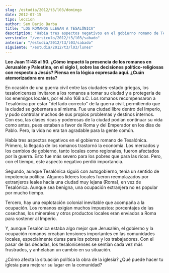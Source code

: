 ```yaml
---
slug: /estudia/2012/t3/l03/domingo
date: 2012-07-15
tipo: leccion
author: Sem Dario Barba
title: "LOS ROMANOS LLEGAN A TESALÓNICA"
description: "Había tres aspectos negativos en el gobierno romano de Tesalónica. Primero, la llegada de los romanos trastornó la economía. Los mercados y los cambios de gobierno, tanto locales como regionales, fueron afectados por la guerra. Esto fue más severo para los pobres que para las ricos."
versiculo: "/versiculo/2012/t3/l03/sabado"
anterior: "/estudia/2012/t3/l03/sabado"
siguiente: "/estudia/2012/t3/l03/lunes"
---
```


**Lee Juan 11:48 al 50. ¿Cómo impactó la presencia de los romanos en Jerusalén y Palestina, en el siglo I, sobre las decisiones político-religiosas con respecto a Jesús? Piensa en la lógica expresada aquí. ¿Cuán atemorizadora era esta?**

En ocasión de una guerra civil entre las ciudades-estado griegas, los tesalonicenses invitaron a los romanos a tomar su ciudad y a protegerla de los enemigos locales, por el año 168 a.C. Los romanos recompensaron a Tesalónica por estar "del lado correcto" de la guerra civil, permitiendo que la ciudad se gobernara a sí misma. Fue una ciudad libre dentro del Imperio, y pudo controlar muchos de sus propios problemas y destinos internos. Con eso, las clases ricas y poderosas de la ciudad podían continuar su vida como antes, pues estaban a favor de Roma y del Emperador en los días de Pablo. Pero, la vida no era tan agradable para la gente común.

Había tres aspectos negativos en el gobierno romano de Tesalónica. Primero, la llegada de los romanos trastornó la economía. Los mercados y los cambios de gobierno, tanto locales como regionales, fueron afectados por la guerra. Esto fue más severo para los pobres que para las ricos. Pero, con el tiempo, este aspecto negativo perdió importancia.

Segundo, aunque Tesalónica siguió con autogobierno, tenía un sentido de impotencia política. Algunos líderes locales fueron reemplazados por extranjeros leales hacia una ciudad muy lejana (Roma), en vez de Tesalónica. Aunque sea benigna, una ocupación extranjera no es popular por mucho tiempo.

Tercero, hay una explotación colonial inevitable que acompaña a la ocupación. Los romanos exigían muchos impuestos: porcentajes de las cosechas, los minerales y otros productos locales eran enviados a Roma para sostener al Imperio.

Y, aunque Tesalónica estaba algo mejor que Jerusalén, el gobierno y la ocupación romanos creaban tensiones importantes en las comunidades locales, especialmente duras para los pobres y los trabajadores. Con el pasar de las décadas, los tesalonicenses se sentían cada vez más frustrados, y anhelaban un cambio en su situación.

¿Cómo afecta la situación política la obra de la iglesia? ¿Qué puede hacer tu iglesia para mejorar su lugar en la comunidad?
